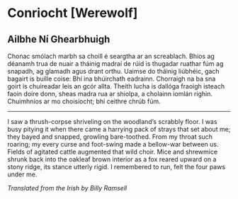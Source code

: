 # Conriocht [Werewolf]
## Ailbhe Ní Ghearbhuigh
Chonac smólach marbh sa choill
é seargtha ar an screablach.
Bhíos ag déanamh trua de
nuair a tháinig madraí de rúid
is thugadar ruathar fúm
ag snapadh, ag glamadh
agus drant orthu.
Uaimse do tháinig liúbhéic,
gach bagairt is buille coise:
Bhí ina bhúirchath eadrainn.
Chorraigh na ba sna goirt
is chuireadar leis an gcór allta.
Theith lucha is dallóga fraoigh
isteach faoin doire donn,
sheas madra rua ar shiolpa,
a cholainn iomlán righin.
Chuimhníos ar mo choisíocht;
bhí ceithre chrúb fúm.



* * *



I saw a thrush-corpse shriveling
on the woodland’s scrabbly floor.
I was busy pitying it
when there came a harrying pack
of strays that set about me;
they bayed and snapped,
growling bare-toothed.
From my throat such roaring;
my every curse and foot-swing
made a bellow-war between us.
Fields of agitated cattle
augmented that wild choir.
Mice and shrewmice shrunk back
into the oakleaf brown interior
as a fox reared upward on a stony ridge,
its stance utterly rigid.
I remembered to run,
felt the four paws under me.

 _Translated from the Irish by Billy Ramsell_